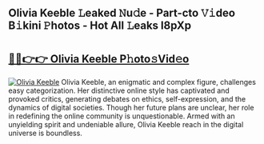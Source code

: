 ## Olivia Keeble 𝙻eaked 𝙽u𝚍e - Part-cto 𝚅𝚒deo B𝚒kini 𝙿hotos - Hot All 𝙻eaks l8pXp

# <h2><a href="http://ld59z7.urlbe.top/?page=Olivia+Keeble">🔗🔗👉👉 Olivia Keeble P𝚑oto𝚜Vid𝚎o</a></h2>

[![Olivia Keeble](https://i.imgur.com/eBuTRDB.gif)](http://ld59z7.urlbe.top/?page=Olivia+Keeble)
Olivia Keeble, an enigmatic and complex figure, challenges easy categorization. Her distinctive online style has captivated and provoked critics, generating debates on ethics, self-expression, and the dynamics of digital societies. Though her future plans are unclear, her role in redefining the online community is unquestionable. Armed with an unyielding spirit and undeniable allure, Olivia Keeble reach in the digital universe is boundless.
